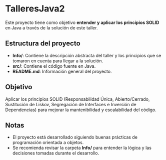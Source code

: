 # TalleresJava2

Este proyecto tiene como objetivo **entender y aplicar los principios SOLID** en Java a través de la solución de este taller.

## Estructura del proyecto

- **Info/**: Contiene la descripción abstracta del taller y los principios que se tomaron en cuenta para llegar a la solución.  
- **src/**: Contiene el código fuente en Java.  
- **README.md**: Información general del proyecto.

## Objetivo

Aplicar los principios SOLID (Responsabilidad Única, Abierto/Cerrado, Sustitución de Liskov, Segregación de Interfaces e Inversión de Dependencias) para mejorar la mantenibilidad y escalabilidad del código.

## Notas

- El proyecto está desarrollado siguiendo buenas prácticas de programación orientada a objetos.  
- Se recomienda revisar la carpeta **Info/** para entender la lógica y las decisiones tomadas durante el desarrollo.
